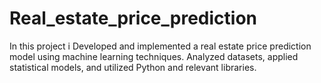 # Real_estate_price_prediction
In this project i Developed and implemented a real estate price prediction model using machine learning techniques. Analyzed datasets, applied statistical models, and utilized Python and relevant libraries. 
